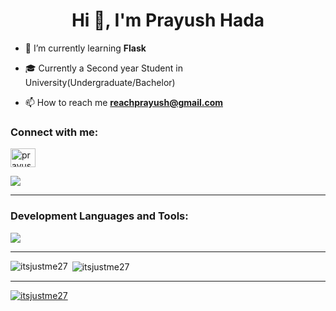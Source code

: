 <h1 align="center">Hi 👋, I'm Prayush Hada</h1>


- 🌱 I’m currently learning **Flask**
- 🎓 Currently a Second year Student in University(Undergraduate/Bachelor)

- 📫 How to reach me **reachprayush@gmail.com**

<h3 align="left">Connect with me:</h3>
<p align="left">
<a href="https://linkedin.com/in/prayush hada" target="blank"><img align="center" src="https://raw.githubusercontent.com/rahuldkjain/github-profile-readme-generator/master/src/images/icons/Social/linked-in-alt.svg" alt="prayush hada" height="30" width="40" /></a>
</p>

<img src="https://i.pinimg.com/originals/20/d7/8e/20d78ebeeb5c059eaba70dc979ab8fa9.gif" >

<hr/>
<h3 align="left">Development Languages and Tools:</h3>
<p>
  <a href="https://skillicons.dev">
    <img src="https://skillicons.dev/icons?i=py,bash,powershell,c,cpp,cs,git,java,mysql,php,html,css,javascript,bootstrap,mongodb,express,react,nodejs,figma,linux,latex,flask,git,vim,threejs,jquery,docker,kali&perline=14" />
  </a>
</p>

<hr />
<p><img align="left" src="https://github-readme-stats.vercel.app/api/top-langs?username=itsjustme27&show_icons=true&locale=en&layout=compact" alt="itsjustme27" /></p>

<p>&nbsp;<img align="center" src="https://github-readme-stats.vercel.app/api?username=itsjustme27&show_icons=true&locale=en" alt="itsjustme27" /></p>
<hr />
<p align="left"> <a href="[![trophy](https://github-profile-trophy.vercel.app/?username=ryo-ma&theme=onedark)]"><img src="https://github-profile-trophy.vercel.app/?username=itsjustme27" alt="itsjustme27" /></a> </p>
